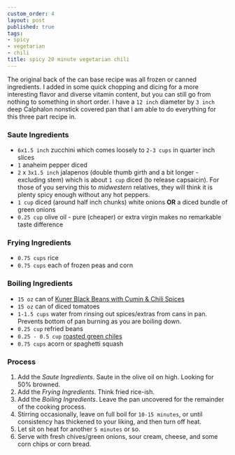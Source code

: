 ```yaml
---
custom_order: 4
layout: post
published: true
tags:
- spicy
- vegetarian
- chili
title: spicy 20 minute vegetarian chili
---
```

The original back of the can base recipe was all frozen or canned ingredients.
I added in some quick chopping and dicing for a more interesting flavor and
diverse vitamin content, but you can still go from nothing to something in short order.
I have a `12 inch` diameter by `3 inch` deep Calphalon nonstick covered pan
that I am able to do everything for this three part recipe in.

### Saute Ingredients
- `6x1.5 inch` zucchini which comes loosely to `2-3 cups` in quarter inch slices
- `1` anaheim pepper diced
- `2` x `3x1.5 inch` jalapenos (double thumb girth and a bit longer - excluding stem) which is about `1 cup`
diced (to release capsaicin). For those of you serving this to _midwestern_ relatives, they will think it is
plenty spicy enough without any hot peppers.
- `1 cup` diced (around half inch chunks) white onions __OR__ a diced bundle of green onions
- `0.25 cup` olive oil - pure (cheaper) or extra virgin makes no remarkable taste difference

### Frying Ingredients
- `0.75 cups` rice
- `0.75 cups` each of frozen peas and corn

### Boiling Ingredients
- `15 oz` can of [Kuner Black Beans with Cumin & Chili Spices](http://www.faribaultfoods.com/brands/kuners_sw/)
- `15 oz` can of diced tomatoes
- `1-1.5 cups` water from rinsing out spices/extras from cans in pan. Prevents bottom of pan burning as you are boiling down.
- `0.25 cup` refried beans
- `0.25 - 0.5 cup` [roasted green chiles](https://www.505southwestern.com/roasted-chiles)
- `0.75 cups` acorn or spaghetti squash

### Process
1. Add the _Saute Ingredients_. Saute in the olive oil on high. Looking for 50% browned.
1. Add the _Frying Ingredients_. Think fried rice-ish. 
1. Add the _Boiling Ingredients_. Leave the pan uncovered for the remainder of the cooking process.
1. Stirring occasionally, leave on full boil for `10-15 minutes`, or until consistency has thickened to your liking, and then turn off heat.
1. Let sit on heat for another `5 minutes` or so.
1. Serve with fresh chives/green onions, sour cream, cheese, and some corn chips or corn bread.
